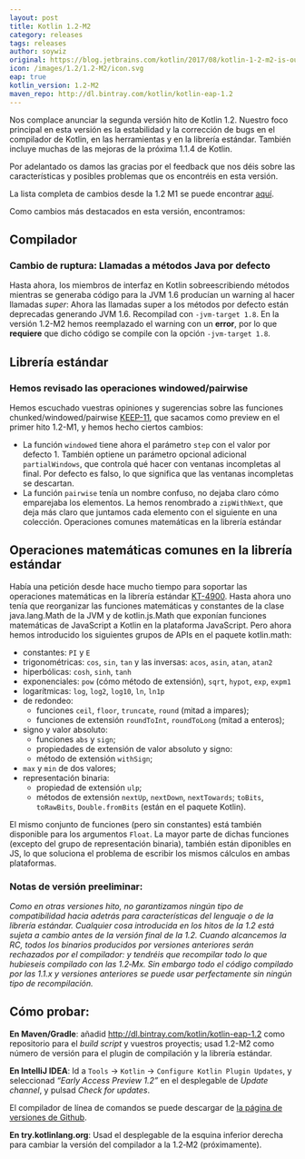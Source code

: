 ```yaml
---
layout: post
title: Kotlin 1.2-M2
category: releases
tags: releases
author: soywiz
original: https://blog.jetbrains.com/kotlin/2017/08/kotlin-1-2-m2-is-out/
icon: /images/1.2/1.2-M2/icon.svg
eap: true
kotlin_version: 1.2-M2
maven_repo: http://dl.bintray.com/kotlin/kotlin-eap-1.2
---
```


Nos complace anunciar la segunda versión hito de Kotlin 1.2. Nuestro foco principal en esta versión es la estabilidad
y la corrección de bugs en el compilador de Kotlin, en las herramientas y en la librería estándar. También incluye muchas de las mejoras de la próxima 1.1.4 de Kotlin.

Por adelantado os damos las gracias por el feedback que nos déis sobre las características y posibles problemas que os encontréis en esta versión.

La lista completa de cambios desde la 1.2 M1 se puede encontrar [aquí](https://github.com/JetBrains/kotlin/blob/1.2-M2/ChangeLog.md).

Como cambios más destacados en esta versión, encontramos:

## Compilador

### Cambio de ruptura: Llamadas a métodos Java por defecto

Hasta ahora, los miembros de interfaz en Kotlin sobreescribiendo métodos mientras
se generaba código para la JVM 1.6 producían un warning al hacer llamadas *super*:
Ahora las llamadas super a los métodos por defecto están deprecadas generando JVM 1.6.
Recompilad con `-jvm-target 1.8`. En la versión 1.2-M2 hemos reemplazado el warning con un **error**,
por lo que **requiere** que dicho código se compile con la opción `-jvm-target 1.8`.

## Librería estándar

### Hemos revisado las operaciones windowed/pairwise

Hemos escuchado vuestras opiniones y sugerencias sobre las funciones chunked/windowed/pairwise
[KEEP-11](https://github.com/Kotlin/KEEP/blob/master/proposals/stdlib/window-sliding.md), que sacamos como preview en el primer hito 1.2-M1, y hemos hecho ciertos cambios:

* La función `windowed` tiene ahora el parámetro `step` con el valor por defecto 1.
También optiene un parámetro opcional adicional `partialWindows`, que controla qué hacer
con ventanas incompletas al final. Por defecto es falso, lo que significa que las ventanas
incompletas se descartan.
* La función `pairwise` tenía un nombre confuso, no dejaba claro cómo emparejaba los elementos.
La hemos renombrado a `zipWithNext`, que deja más claro que juntamos cada elemento con el siguiente en una colección.
Operaciones comunes matemáticas en la librería estándar

## Operaciones matemáticas comunes en la librería estándar

Había una petición desde hace mucho tiempo para soportar las operaciones matemáticas en la librería estándar [KT-4900](https://youtrack.jetbrains.com/issue/KT-4900).
Hasta ahora uno tenía que reorganizar las funciones matemáticas y constantes de la clase java.lang.Math de la JVM y de
kotlin.js.Math que exponían funciones matemáticas de JavaScript a Kotlin en la plataforma JavaScript.
Pero ahora hemos introducido los siguientes grupos de APIs en el paquete kotlin.math:

* constantes: `PI` y `E`
* trigonométricas: `cos`, `sin`, `tan` y las inversas: `acos`, `asin`, `atan`, `atan2`
* hiperbólicas: `cosh`, `sinh`, `tanh`
* exponenciales: `pow` (cómo método de extensión), `sqrt`, `hypot`, `exp`, `expm1`
* logarítmicas: `log`, `log2`, `log10`, `ln`, `ln1p`
* de redondeo:
  * funciones `ceil`, `floor`, `truncate`, `round` (mitad a impares);
  * funciones de extensión `roundToInt`, `roundToLong` (mitad a enteros);
* signo y valor absoluto:
  * funciones `abs` y `sign`;
  * propiedades de extensión de valor absoluto y signo:
  * método de extensión `withSign`;
* `max` y `min` de dos valores;
* representación binaria:
  * propiedad de extensión `ulp`;
  * métodos de extensión `nextUp`, `nextDown`, `nextTowards`;
  `toBits`, `toRawBits`, `Double.fromBits` (están en el paquete Kotlin).

El mismo conjunto de funciones (pero sin constantes) está también disponible para los argumentos `Float`.
La mayor parte de dichas funciones (excepto del grupo de representación binaria), también están diponibles en JS, lo que soluciona el problema de escribir los mismos cálculos
en ambas plataformas.

### Notas de versión preeliminar:

*Como en otras versiones hito, no garantizamos ningún tipo de compatibilidad hacia adetrás para características del lenguaje o de la librería estándar. Cualquier cosa introducida en los hitos de la 1.2 está sujeta a cambio antes de la versión final de la 1.2. Cuando alcancemos la RC, todos los binarios producidos por versiones anteriores serán rechazados por el compilador: y tendréis que recompilar todo lo que hubieseis compilado con las 1.2‑Mx.
Sin embargo todo el código compilado por las 1.1.x y versiones anteriores se puede usar perfectamente sin ningún tipo de recompilación.*

## Cómo probar:

**En Maven/Gradle**: añadid http://dl.bintray.com/kotlin/kotlin-eap-1.2 como repositorio para el *build script* y vuestros proyectis;
usad 1.2-M2 como número de versión para el plugin de compilación y la librería estándar.

**En IntelliJ IDEA**: Id a `Tools` → `Kotlin` → `Configure Kotlin Plugin Updates`, y seleccionad *“Early Access Preview 1.2”*
en el desplegable de *Update channel*, y pulsad *Check for updates*.

El compilador de línea de comandos se puede descargar de [la página de versiones de Github](https://github.com/JetBrains/kotlin/releases/tag/v1.2-M2).

**En try.kotlinlang.org**: Usad el desplegable de la esquina inferior derecha para cambiar la versión del compilador a la 1.2‑M2 (próximamente).
